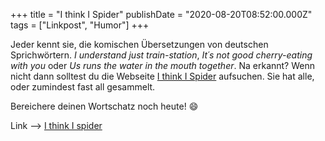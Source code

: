 +++
title = "I think I Spider"
publishDate = "2020-08-20T08:52:00.000Z"
tags = ["Linkpost", "Humor"]
+++

Jeder kennt sie, die komischen Übersetzungen von deutschen Sprichwörtern. *I understand just train-station*, *It´s not good cherry-eating with you* oder *Us runs the water in the mouth together*. Na erkannt? Wenn nicht dann solltest du die Webseite [I think I Spider](http://www.ithinkispider.com/) aufsuchen. Sie hat alle, oder zumindest fast all gesammelt.

Bereichere deinen Wortschatz noch heute! :smile:

Link --> [I think I spider](http://www.ithinkispider.com/)